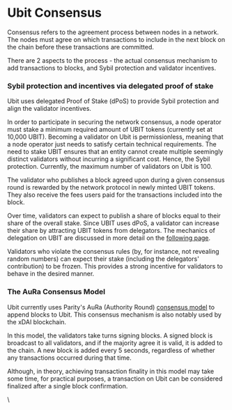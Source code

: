 # Ubit Consensus

Consensus refers to the agreement process between nodes in a network. The nodes must agree on which transactions to include in the next block on the chain before these transactions are committed.

There are 2 aspects to the process - the actual consensus mechanism to add transactions to blocks, and Sybil protection and validator incentives.

### Sybil protection and incentives via delegated proof of stake

Ubit uses delegated Proof of Stake (dPoS) to provide Sybil protection and align the validator incentives.  

In order to participate in securing the network consensus, a node operator must stake a minimum required amount of UBIT tokens (currently set at 10,000 UBIT). Becoming a validator on Ubit is permissionless, meaning that a node operator just needs to satisfy certain technical requirements. The need to stake UBIT ensures that an entity cannot create multiple seemingly distinct validators without incurring a significant cost. Hence, the Sybil protection. Currently, the maximum number of validators on Ubit is 100.

The validator who publishes a block agreed upon during a given consensus round is rewarded by the network protocol in newly minted UBIT tokens. They also receive the fees users paid for the transactions included into the block.

Over time, validators can expect to publish a share of blocks equal to their share of the overall stake. Since UBIT uses dPoS, a validator can increase their share by attracting UBIT tokens from delegators. The mechanics of delegation on UBIT are discussed in more detail on the [following page](https://docs.ubitscan.com/general/fuse-network-blockchain/validators-and-delegation).

Validators who violate the consensus rules (by, for instance, not revealing random numbers) can expect their stake (including the delegators' contribution) to be frozen. This provides a strong incentive for validators to behave in the desired manner.

### The AuRa Consensus Model

Ubit currently uses Parity's AuRa (Authority Round) [consensus model](https://openethereum.github.io/Aura) to append blocks to Ubit. This consensus mechanism is also notably used by the xDAI blockchain.

In this model, the validators take turns signing blocks. A signed block is broadcast to all validators, and if the majority agree it is valid, it is added to the chain. A new block is added every 5 seconds, regardless of whether any transactions occurred during that time.

Although, in theory, achieving transaction finality in this model may take some time, for practical purposes, a transaction on Ubit can be considered finalized after a single block confirmation.  

\
